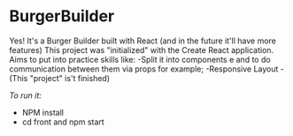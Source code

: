 # BurgerBuilder
Yes! It's a Burger Builder built with React (and in the future it'll have more features)
This project was "initialized" with the Create React application. Aims to put into practice
skills like:
-Split it into components e and to do communication between them via props for example;
-Responsive Layout
-(This "project" is't finished)

*To run it:*
- NPM install
- cd front and npm start
